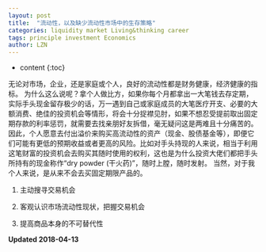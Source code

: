 ```yaml
---
layout: post
title:  "流动性，以及缺少流动性市场中的生存策略"
categories: liquidity market Living&thinking career
tags: principle investment Economics
author: LZN
---
```


* content
{:toc}

无论对市场，企业，还是家庭或个人，良好的流动性都是财务健康，经济健康的指标。
为什么这么说呢？拿个人做比方，如果你每个月都拿出一大笔钱去存定期，实际手头现金留存极少的话，万一遇到自己或家庭成员的大笔医疗开支、必要的大额消费、绝佳的投资机会等情形，将会十分捉襟见肘，如果不想忍受提前取出固定期存款的利率惩罚，就需要去找亲朋好友拆借，毫无疑问这是两难且十分痛苦的。
因此，个人愿意去付出溢价来购买高流动性的资产（现金、股债基金等），即便它们可能有更低的预期收益或者更高的风险。比如对手头持现的人来说，相当于利用这笔财富的投资机会去购买其随时使用的权利，这也是为什么投资大佬们都把手头所持有的现金称作“dry powder (干火药)”，随时上膛，随时发射。
当然，对于我个人来说，是从来不会去买固定期限产品的。

1. 主动搜寻交易机会

2. 客观认识市场流动性现状，把握交易机会

3. 提高商品本身的不可替代性

**Updated 2018-04-13**

